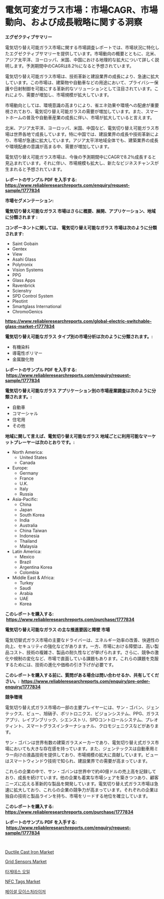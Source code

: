 <p><h1>電気可変ガラス市場：市場CAGR、市場動向、および成長戦略に関する洞察</h1></p><p><strong>エグゼクティブサマリー</strong></p>
<p><p>電気切り替え可能ガラス市場に関する市場調査レポートでは、市場状況に特化したエグゼクティブサマリーを提供しています。市場動向の概要とともに、北米、アジア太平洋、ヨーロッパ、米国、中国における地理的な拡大について詳しく説明します。予測期間中のCAGRは8.2％になると予想されています。</p><p>電気切り替え可能ガラス市場は、技術革新と建設業界の成長により、急速に拡大しています。この市場は、建築物や自動車などの用途において、プライバシー保護や日射制御を可能にする革新的なソリューションとして注目されています。これにより、需要が増加し、市場規模が拡大しています。</p><p>市場動向としては、環境意識の高まりにより、省エネ効果や環境への配慮が重要視されており、電気切り替え可能ガラスの需要が増加しています。また、スマートホームの普及や自動車産業の成長に伴い、市場が拡大していると言えます。</p><p>北米、アジア太平洋、ヨーロッパ、米国、中国など、電気切り替え可能ガラス市場は世界各地で成長しています。特に中国では、建設業界の成長や技術革新により、市場が急速に拡大しています。アジア太平洋地域全体でも、建築業界の成長や環境配慮の意識が高まる中、需要が増加しています。</p><p>電気切り替え可能ガラス市場は、今後の予測期間中にCAGRで8.2％成長すると見込まれています。それに伴い、市場規模も拡大し、新たなビジネスチャンスが生まれると予想されています。</p></p>
<p><strong>レポートのサンプル PDF を入手する: <a href="https://www.reliableresearchreports.com/enquiry/request-sample/1777834">https://www.reliableresearchreports.com/enquiry/request-sample/1777834</a></strong></p>
<p><strong>市場セグメンテーション:</strong></p>
<p><strong> 電気切り替え可能なガラス 市場はさらに概要、展開、アプリケーション、地域に分類されます :</strong></p>
<p><strong>コンポーネントに関しては、 電気切り替え可能なガラス 市場は次のように分類されます: &nbsp;</strong></p>
<p><ul><li>Saint Gobain</li><li>Gentex</li><li>View</li><li>Asahi Glass</li><li>Polytronix</li><li>Vision Systems</li><li>PPG</li><li>Glass Apps</li><li>Ravenbrick</li><li>Scienstry</li><li>SPD Control System</li><li>Pleotint</li><li>Smartglass International</li><li>ChromoGenics</li></ul></p>
<p><strong><a href="https://www.reliableresearchreports.com/global-electric-switchable-glass-market-r1777834">https://www.reliableresearchreports.com/global-electric-switchable-glass-market-r1777834</a></strong></p>
<p><strong> 電気切り替え可能なガラス タイプ別の市場分析は次のように分類されます。:</strong></p>
<p><ul><li>有機染料</li><li>導電性ポリマー</li><li>金属酸化物</li></ul></p>
<p><strong>レポートのサンプル PDF を入手する: &nbsp;<a href="https://www.reliableresearchreports.com/enquiry/request-sample/1777834">https://www.reliableresearchreports.com/enquiry/request-sample/1777834</a></strong></p>
<p><strong> 電気切り替え可能なガラス アプリケーション別の市場産業調査は次のように分類されます。:</strong></p>
<p><ul><li>自動車</li><li>コマーシャル</li><li>住宅用</li><li>その他</li></ul></p>
<p><strong>地域に関して言えば、電気切り替え可能なガラス 地域ごとに利用可能なマーケットプレーヤーは次のとおりです。:</strong></p>
<p><ul>
    <li>
        North America:
        <ul>
            <li>United States</li>
            <li>Canada</li>
        </ul>
    </li>
    <li>
        Europe:
        <ul>
            <li>Germany</li>
            <li>France</li>
            <li>U.K.</li>
            <li>Italy</li>
            <li>Russia</li>
        </ul>
    </li>
    <li>
        Asia-Pacific:
        <ul>
            <li>China</li>
            <li>Japan</li>
            <li>South Korea</li>
            <li>India</li>
            <li>Australia</li>
            <li>China Taiwan</li>
            <li>Indonesia</li>
            <li>Thailand</li>
            <li>Malaysia</li>
        </ul>
    </li>
    <li>
        Latin America:
        <ul>
            <li>Mexico</li>
            <li>Brazil</li>
            <li>Argentina Korea</li>
            <li>Colombia</li>
        </ul>
    </li>
    <li>
        Middle East & Africa:
        <ul>
            <li>Turkey</li>
            <li>Saudi</li>
            <li>Arabia</li>
            <li>UAE</li>
            <li>Korea</li>
        </ul>
    </li>
    </ul></p>
<p><strong>このレポートを購入する: &nbsp;<a href="https://www.reliableresearchreports.com/purchase/1777834">https://www.reliableresearchreports.com/purchase/1777834</a></strong></p>
<p><strong>電気切り替え可能なガラス の主な推進要因と障壁 市場</strong></p>
<p><p>電気切替式ガラス市場の主要なドライバーは、エネルギー効率の改善、快適性の向上、セキュリティの強化などがあります。一方、市場における障壁は、高い製品コスト、技術の複雑さ、製品の耐久性などが挙げられます。さらに、競争の激化や規制の変化など、市場で直面している課題もあります。これらの課題を克服するためには、技術の進化や価格の引き下げが必要です。</p></p>
<p><strong>このレポートを購入する前に、質問がある場合は問い合わせるか、共有してください。:&nbsp; <a href="https://www.reliableresearchreports.com/enquiry/pre-order-enquiry/1777834">https://www.reliableresearchreports.com/enquiry/pre-order-enquiry/1777834</a></strong></p>
<p><strong>競争環境</strong></p>
<p><p>電気切り替え式ガラス市場の一部の主要プレイヤーには、サン・ゴバン、ジェンテックス、ビュー、旭硝子、ポリトロニクス、ビジョンシステム、PPG、ガラスアプリ、レイブンブリック、シエンストリ、SPDコントロールシステム、プレオティント、スマートグラスインターナショナル、クロモジェニクスなどがあります。</p><p>サン・ゴバンは世界有数の建築ガラスメーカーであり、電気切り替え式ガラス市場においても大きな存在感を持っています。また、ジェンテックスは自動車用ミラー向けの液晶技術を提供しており、市場規模の拡大に貢献しています。ビューはスマートウィンドウ技術で知られ、建設業界での需要が高まっています。</p><p>これらの企業の中で、サン・ゴバンは世界中で約40億ドルの売上高を記録しており、成長を続けています。他の企業も着実な市場シェアを築きつつあり、顧客ニーズに応える革新的な製品を開発しています。電気切り替え式ガラス市場は急速に拡大しており、これらの企業の競争力が高まっています。それぞれの企業は独自の技術と製品ラインを持ち、市場をリードする地位を確立しています。</p></p>
<p><strong>このレポートを購入する: &nbsp; <a href="https://www.reliableresearchreports.com/purchase/1777834">https://www.reliableresearchreports.com/purchase/1777834</a></strong></p>
<p><strong>レポートのサンプル PDF を入手する: &nbsp;<a href="https://www.reliableresearchreports.com/enquiry/request-sample/1777834">https://www.reliableresearchreports.com/enquiry/request-sample/1777834</a></strong><strong></strong></p>
<p>&nbsp;</p>
<p><p><a href="https://issuu.com/reportprime-2/docs/ductile-cast-iron-market-size-2030.pptx">Ductile Cast Iron Market</a></p><p><a href="https://github.com/johnbach50/Market-Research-Report-List-2/blob/main/grid-sensors-market.md">Grid Sensors Market</a></p><p><a href="https://github.com/Maeennan456456/Market-Research-Report-List-1/blob/main/850473823976.md">타게테스 오일</a></p><p><a href="https://github.com/lylyparadise/Market-Research-Report-List-2/blob/main/nfc-tags-market.md">NFC Tags Market</a></p><p><a href="https://github.com/vsap75a286l/Market-Research-Report-List-1/blob/main/349898123975.md">페이셜 모이스처라이저</a></p></p>